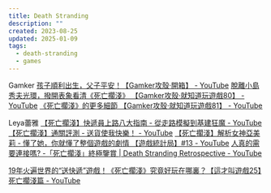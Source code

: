 ```yaml
---
title: Death Stranding
description: ""
created: 2023-08-25
updated: 2025-01-09
tags:
  - death-stranding
  - games
---
```


Gamker
[孩子順利出生，父子平安！【Gamker攻殼·開箱】 - YouTube](https://www.youtube.com/watch?v=iKiC6r-9xHc)
[脫離小島秀夫光環，撥開表象看清《死亡擱淺》 【Gamker攻殼·就知道玩遊戲80】 - YouTube](https://www.youtube.com/watch?v=c62f4zPZerk)
[《死亡擱淺》的更多細節 【Gamker攻殼·就知道玩遊戲81】 - YouTube](https://www.youtube.com/watch?v=qWwBRY9o8h0)

Leya蕾雅
[【死亡擱淺】快遞員上路八大指南 - 從走路模擬到基建狂魔 - YouTube](https://www.youtube.com/watch?v=XndvEzv54G4)
[【死亡擱淺】通關評測 - 送貨使我快樂！ - YouTube](https://www.youtube.com/watch?v=UGhvUc42RE4)
[【死亡擱淺】解析女神亞美莉 - 懂了她，你就懂了整個遊戲的劇情 【遊戲統計局】#13 - YouTube](https://www.youtube.com/watch?v=MgO321mffi4)
[人真的需要連接嗎? -「死亡擱淺」終極鑒賞 | Death Stranding Retrospective - YouTube](https://www.youtube.com/watch?v=Ntel6ujEUGU)

[19年火遍世界的“送快遞”遊戲！《死亡擱淺》究竟好玩在哪裏？【這才叫遊戲25】死亡擱淺篇 - YouTube](https://www.youtube.com/watch?v=v3DYyIELTUM)
